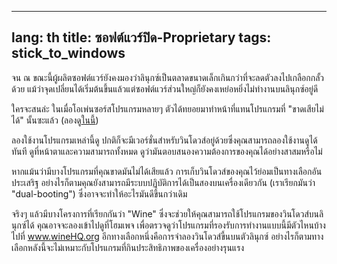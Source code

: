 

---
lang: th
title: ซอฟต์แวร์ปิด-Proprietary
tags: stick_to_windows
---

จน ณ ขณะนี้ผู้ผลิตซอฟต์แวร์ยังคงมองว่าลินุกซ์เป็นตลาดขนาดเล็กเกินกว่าที่จะลดตัวลงไปเกลือกกลั้วด้วย แม้ว่าจุดเปลี่ยนได้เริ่มต้นขึ้นแล้วแต่ซอฟต์แวร์ส่วนใหญ่ก็ยังคงเหย่อหยิ่งไม่ทำงานบนลินุกซ์อยู่ดี

ใครจะสนล่ะ ในเมื่อโอเพ่นซอร์สโปรแกรมหลายๆ ตัวได้ทยอยมาทำหน้าที่แทนโปรแกรมที่ "ขาดเสียไม่ได้" นั้นซะแล้ว (ลองดู<a href="/items/warez">ในนี้</a>)

ลองใช้งานโปรแกรมเหล่านี้ดู ปกติก็จะมีเวอร์ชั่นสำหรับวินโดวส์อยู่ด้วยซึ่งคุณสามารถลองใช้งานดูได้ทันที ดูที่หน้าตาและความสามารถทั้งหมด ดูว่ามันตอบสนองความต้องการของคุณได้อย่างสาสมหรือไม่

หากแม้นว่ามีบางโปรแกรมที่คุณขาดมันไม่ได้เสียแล้ว การเก็บวินโดวส์ของคุณไว้ย่อมเป็นทางเลือกอันประเสริฐ อย่างไรก็ตามคุณยังสามารถมีระบบปฏิบัติการได้เป็นสองบนเครื่องเดียวกัน (เราเรียกมันว่า "dual-booting") ซึ่งอาจจะทำให้อะไรมันดีขึ้นกว่าเดิม

จริงๆ แล้วมีบางโครงการที่เรียกกันว่า "Wine" ซึ่งจะช่วยให้คุณสามารถใช้โปรแกรมของวินโดวส์บนลินุกซ์ได้ คุณอาจจะลองเข้าไปดูที่โฮมเพจ เพื่อตรวจดูว่าโปรแกรมที่รองรับการทำงานแบบนี้มีตัวไหนบ้าง ไปที่ <a href="http://www.winehq.org">www.wineHQ.org</a> อีกทางเลือกหนึ่งคือการจำลองวินโดวส์ขี้นบนตัวลินุกซ์ อย่างไรก็ตามทางเลือกหลังนี้จะไม่เหมาะกับโปรแกรมที่กินประสิทธิภาพของเครื่องอย่างรุนแรง

